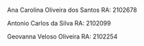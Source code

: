 Ana Carolina Oliveira dos Santos
RA: 2102678

Antonio Carlos da Silva
RA: 2102099

Geovanna Veloso Oliveira
RA: 2102254
